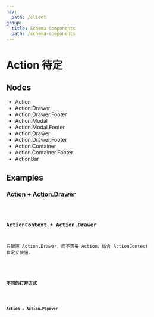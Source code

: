```yaml
---
nav:
  path: /client
group:
  title: Schema Components
  path: /schema-components
---
```


# Action <Badge>待定</Badge>

## Nodes

- Action
- Action.Drawer
- Action.Drawer.Footer
- Action.Modal
- Action.Modal.Footer
- Action.Drawer
- Action.Drawer.Footer
- Action.Container
- Action.Container.Footer
- ActionBar

## Examples

### Action + Action.Drawer

<code src="./demos/demo1.tsx"/>

### ActionContext + Action.Drawer

只配置 Action.Drawer，而不需要 Action，结合 ActionContext 自定义按钮。

<code src="./demos/demo2.tsx"/>

### 不同的打开方式

<code src="./demos/demo3.tsx"/>

### Action + Action.Popover

<code src="./demos/demo4.tsx"/>

<code src="./demos/demo5.tsx"/>

